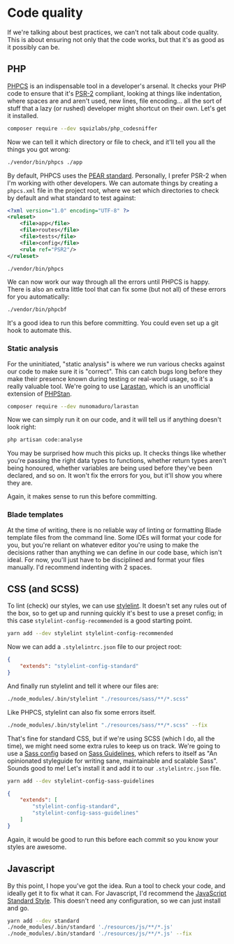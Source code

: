 # Code quality

If we're talking about best practices, we can't not talk about code quality. This is about ensuring not only that the code works, but that it's as good as it possibly can be.

## PHP

[PHPCS](https://github.com/squizlabs/PHP_CodeSniffer) is an indispensable tool in a developer's arsenal. It checks your PHP code to ensure that it's [PSR-2](https://www.php-fig.org/psr/psr-2/) compliant, looking at things like indentation, where spaces are and aren't used, new lines, file encoding... all the sort of stuff that a lazy (or rushed) developer might shortcut on their own. Let's get it installed.

```bash
composer require --dev squizlabs/php_codesniffer
```

Now we can tell it which directory or file to check, and it'll tell you all the things you got wrong:

```bash
./vendor/bin/phpcs ./app
```

By default, PHPCS uses the [PEAR standard](https://pear.php.net/manual/en/standards.php). Personally, I prefer PSR-2 when I'm working with other developers. We can automate things by creating a `phpcs.xml` file in the project root, where we set which directories to check by default and what standard to test against:

```xml
<?xml version="1.0" encoding="UTF-8" ?>
<ruleset>
    <file>app</file>
    <file>routes</file>
    <file>tests</file>
    <file>config</file>
    <rule ref="PSR2"/>
</ruleset>
```

```bash
./vendor/bin/phpcs
```

We can now work our way through all the errors until PHPCS is happy. There is also an extra little tool that can fix some (but not all) of these errors for you automatically:

```bash
./vendor/bin/phpcbf
```

It's a good idea to run this before committing. You could even set up a git hook to automate this.

### Static analysis

For the uninitiated, "static analysis" is where we run various checks against our code to make sure it is "correct". This can catch bugs long before they make their presence known during testing or real-world usage, so it's a really valuable tool. We're going to use [Larastan](https://github.com/nunomaduro/larastan), which is an unofficial extension of [PHPStan](https://github.com/phpstan/phpstan).

```bash
composer require --dev nunomaduro/larastan
```

Now we can simply run it on our code, and it will tell us if anything doesn't look right:

```bash
php artisan code:analyse
```

You may be surprised how much this picks up. It checks things like whether you're passing the right data types to functions, whether return types aren't being honoured, whether variables are being used before they've been declared, and so on. It won't fix the errors for you, but it'll show you where they are.

Again, it makes sense to run this before committing.

### Blade templates

At the time of writing, there is no reliable way of linting or formatting Blade template files from the command line. Some IDEs will format your code for you, but you're reliant on whatever editor you're using to make the decisions rather than anything we can define in our code base, which isn't ideal. For now, you'll just have to be disciplined and format your files manually. I'd recommend indenting with 2 spaces.

## CSS (and SCSS)

To lint (check) our styles, we can use [stylelint](https://stylelint.io/). It doesn't set any rules out of the box, so to get up and running quickly it's best to use a preset config; in this case `stylelint-config-recommended` is a good starting point.

```bash
yarn add --dev stylelint stylelint-config-recommended
```

Now we can add a `.stylelintrc.json` file to our project root:

```json
{
    "extends": "stylelint-config-standard"
}
```

And finally run stylelint and tell it where our files are:

```bash
./node_modules/.bin/stylelint "./resources/sass/**/*.scss"
```

Like PHPCS, stylelint can also fix some errors itself.

```bash
./node_modules/.bin/stylelint "./resources/sass/**/*.scss" --fix
```

That's fine for standard CSS, but if we're using SCSS (which I do, all the time), we might need some extra rules to keep us on track. We're going to use a [Sass config](https://github.com/bjankord/stylelint-config-sass-guidelines) based on [Sass Guidelines](https://sass-guidelin.es), which refers to itself as "An opinionated styleguide for writing sane, maintainable and scalable Sass". Sounds good to me! Let's install it and add it to our `.stylelintrc.json` file.

```bash
yarn add --dev stylelint-config-sass-guidelines
```

```json
{
    "extends": [
        "stylelint-config-standard",
        "stylelint-config-sass-guidelines"
    ]
}
```

Again, it would be good to run this before each commit so you know your styles are awesome.

## Javascript

By this point, I hope you've got the idea. Run a tool to check your code, and ideally get it to fix what it can. For Javascript, I'd recommend the [JavaScript Standard Style](https://standardjs.com). This doesn't need any configuration, so we can just install and go.

```bash
yarn add --dev standard
./node_modules/.bin/standard './resources/js/**/*.js'
./node_modules/.bin/standard './resources/js/**/*.js' --fix
```
